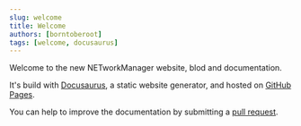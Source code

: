 ```yaml
---
slug: welcome
title: Welcome
authors: [borntoberoot]
tags: [welcome, docusaurus]
---
```


Welcome to the new NETworkManager website, blod and documentation.

It's build with [Docusaurus](https://docusaurus.io/), a static website generator, and hosted on [GitHub Pages](https://pages.github.com/).

<!-- truncate -->

You can help to improve the documentation by submitting a [pull request](https://github.com/BornToBeRoot/NETworkManager).
